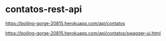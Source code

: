 # contatos-rest-api

https://boiling-gorge-20815.herokuapp.com/api/contatos

https://boiling-gorge-20815.herokuapp.com/api/contatos/swagger-ui.html
